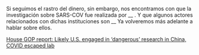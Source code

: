 Si seguimos el rastro del dinero, sin embargo, nos encontramos con que la investigación sobre SARS-COV fue realizada por __ . Y que algunos actores relacionados con dichas instituciones son __ Ya volveremos más adelante a hablar sobre ellos.


[House GOP report: Likely U.S. engaged in ‘dangerous’ research in China, COVID escaped lab](https://justthenews.com/politics-policy/coronavirus/house-gop-report-evidence-suggests-us-engaged-dangerous-research-china?utm_source=breaking&utm_medium=email&utm_campaign=newsletter)
